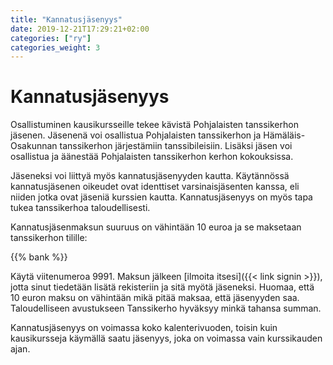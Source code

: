 ```yaml
---
title: "Kannatusjäsenyys"
date: 2019-12-21T17:29:21+02:00
categories: ["ry"]
categories_weight: 3
---
```

# Kannatusjäsenyys
Osallistuminen kausikursseille tekee kävistä Pohjalaisten tanssikerhon jäsenen. Jäsenenä voi osallistua Pohjalaisten tanssikerhon ja Hämäläis-Osakunnan tanssikerhon järjestämiin tanssibileisiin. Lisäksi jäsen voi osallistua ja äänestää Pohjalaisten tanssikerhon kerhon kokouksissa.

Jäseneksi voi liittyä myös kannatusjäsenyyden kautta. Käytännössä kannatusjäsenen oikeudet ovat identtiset varsinaisjäsenten kanssa, eli niiden jotka ovat jäseniä kurssien kautta. Kannatusjäsenyys on myös tapa tukea tanssikerhoa taloudellisesti.

Kannatusjäsenmaksun suuruus on vähintään 10 euroa ja se maksetaan tanssikerhon tilille:

{{% bank %}}

Käytä viitenumeroa 9991. Maksun jälkeen [ilmoita itsesi]({{< link signin >}}), jotta sinut tiedetään lisätä rekisteriin ja sitä myötä jäseneksi. Huomaa, että 10 euron maksu on vähintään mikä pitää maksaa, että jäsenyyden saa. Taloudelliseen avustukseen Tanssikerho hyväksyy minkä tahansa summan.

Kannatusjäsenyys on voimassa koko kalenterivuoden, toisin kuin kausikursseja käymällä saatu jäsenyys, joka on voimassa vain kurssikauden ajan.

